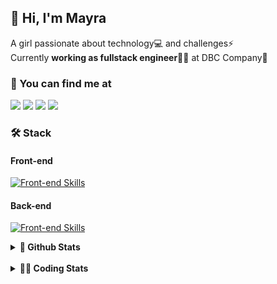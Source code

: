 ## 👋 Hi, I'm Mayra

A girl passionate about technology💻 and challenges⚡  
Currently **working as fullstack engineer**👩‍💻 at DBC Company🚀   

### 💬 You can find me at

<a href="https://mayra.dev" target="_blank" rel="noopener"><img src="https://img.shields.io/badge/-mayra.dev-005FED?style=flat&logo=Google-chrome&logoColor=white"/></a>
<a href="https://linkedin.com/in/mayraamaral" target="_blank" rel="noopener"><img src="https://img.shields.io/badge/-/mayraamaral-0077B5?style=flat&logo=Linkedin&logoColor=white"/></a>
<a href="mailto:mayra@mayra.dev" target="_blank" rel="noopener"><img src="https://img.shields.io/badge/-mayra@mayra.dev-D14836?style=flat&logo=Gmail&logoColor=white"/></a>
<a href="" target="_blank" rel="noopener"><img src="https://img.shields.io/badge/-mayraamaral-7289DA?style=flat&logo=Discord&logoColor=white"/></a>

### 🛠️ Stack
#### Front-end

[![Front-end Skills](https://skillicons.dev/icons?i=react,next,redux,styledcomponents,html,css,sass,js,ts,figma)](https://skillicons.dev)
#### Back-end

[![Front-end Skills](https://skillicons.dev/icons?i=java,spring,hibernate,aws,idea,postgres,mysql,git,linux,bash,nodejs,docker,kubernetes,jenkins)](https://skillicons.dev)


<details>
    <summary><strong>📌 Github Stats</strong></summary>
    <br />
    <div align="center">
        <table>
      <td><img height="160em" src="https://github-readme-stats.vercel.app/api?username=mayraamaral&show_icons=true&theme=algolia&hide_border=true&hide=stars&count_private=true" alt="Readme stats"></td>
      <td><img height="160em" src="https://github-readme-stats.vercel.app/api/top-langs/?username=mayraamaral&&layout=compact&&theme=algolia&hide_border=true&langs_count=6" alt="Language stats"></td>
       </table>
  </div> 
    

  <p align="center">
    <img src="https://github-readme-streak-stats.herokuapp.com?user=mayraamaral&theme=dark&hide_border=true&date_format=j%20M%5B%20Y%5D&locale=pt-br&background=050F2C&ring=0195DD&fire=23AA7D&currStreakLabel=23AA7D" alt="Streak stats">
  </p> 
</details>

<br />

<details>
  <summary><strong>👩‍💻 Coding Stats</strong></summary>
  <br />
  
  <!--START_SECTION:waka-->
![Code Time](http://img.shields.io/badge/Code%20Time-333%20hrs%204%20mins-blue)

**🐱 My GitHub Data** 

> 📦 582.6 kB Used in GitHub's Storage 
 > 
> 🚫 Not Opted to Hire
 > 
> 📜 52 Public Repositories 
 > 
> 🔑 30 Private Repositories 
 > 
**I'm an Early 🐤** 

```text
🌞 Morning                412 commits         ███░░░░░░░░░░░░░░░░░░░░░░   10.36 % 
🌆 Daytime                2090 commits        █████████████░░░░░░░░░░░░   52.57 % 
🌃 Evening                1286 commits        ████████░░░░░░░░░░░░░░░░░   32.34 % 
🌙 Night                  188 commits         █░░░░░░░░░░░░░░░░░░░░░░░░   04.73 % 
```
📅 **I'm Most Productive on Thursday** 

```text
Monday                   708 commits         ████░░░░░░░░░░░░░░░░░░░░░   17.81 % 
Tuesday                  677 commits         ████░░░░░░░░░░░░░░░░░░░░░   17.03 % 
Wednesday                663 commits         ████░░░░░░░░░░░░░░░░░░░░░   16.68 % 
Thursday                 723 commits         █████░░░░░░░░░░░░░░░░░░░░   18.18 % 
Friday                   592 commits         ████░░░░░░░░░░░░░░░░░░░░░   14.89 % 
Saturday                 243 commits         ██░░░░░░░░░░░░░░░░░░░░░░░   06.11 % 
Sunday                   370 commits         ██░░░░░░░░░░░░░░░░░░░░░░░   09.31 % 
```


📊 **This Week I Spent My Time On** 

```text
🕑︎ Time Zone: America/Sao_Paulo

💬 Programming Languages: 
Java                     6 hrs 56 mins       ██████████████████░░░░░░░   73.28 % 
SQL                      40 mins             ██░░░░░░░░░░░░░░░░░░░░░░░   07.16 % 
Markdown                 31 mins             █░░░░░░░░░░░░░░░░░░░░░░░░   05.55 % 
YAML                     27 mins             █░░░░░░░░░░░░░░░░░░░░░░░░   04.80 % 
Groovy                   24 mins             █░░░░░░░░░░░░░░░░░░░░░░░░   04.31 % 

🔥 Editors: 
Intellijidea             5 hrs 35 mins       ███████████████░░░░░░░░░░   59.07 % 
IntelliJ                 2 hrs 49 mins       ███████░░░░░░░░░░░░░░░░░░   29.89 % 
VS Code                  1 hr 2 mins         ███░░░░░░░░░░░░░░░░░░░░░░   11.04 % 

💻 Operating System: 
Linux                    9 hrs 28 mins       █████████████████████████   100.00 % 
```

**I Mostly Code in Java** 

```text
Java                     121 repos           ███████░░░░░░░░░░░░░░░░░░   26.54 % 
HTML                     114 repos           ██████░░░░░░░░░░░░░░░░░░░   25.00 % 
JavaScript               101 repos           ██████░░░░░░░░░░░░░░░░░░░   22.15 % 
TypeScript               96 repos            █████░░░░░░░░░░░░░░░░░░░░   21.05 % 
PLSQL                    1 repo              ░░░░░░░░░░░░░░░░░░░░░░░░░   00.22 % 
```




 Last Updated on 02/04/2024 18:54:08 UTC
<!--END_SECTION:waka-->

</details>
